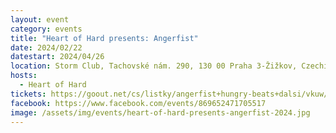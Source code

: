 ```yaml
---
layout: event
category: events
title: "Heart of Hard presents: Angerfist"
date: 2024/02/22
datestart: 2024/04/26
location: Storm Club, Tachovské nám. 290, 130 00 Praha 3-Žižkov, Czechia
hosts:
  - Heart of Hard
tickets: https://goout.net/cs/listky/angerfist+hungry-beats+dalsi/vkuw/
facebook: https://www.facebook.com/events/869652471705517
image: /assets/img/events/heart-of-hard-presents-angerfist-2024.jpg
---
```

